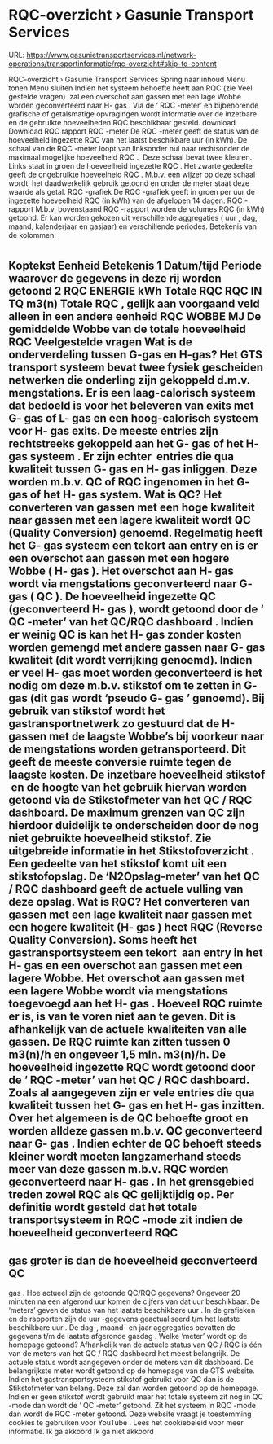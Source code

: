 # RQC-overzicht › Gasunie Transport Services

URL: https://www.gasunietransportservices.nl/netwerk-operations/transportinformatie/rqc-overzicht#skip-to-content

RQC-overzicht › Gasunie Transport Services
Spring naar inhoud
Menu tonen
Menu sluiten
Indien het
systeem
behoefte heeft aan
RQC
(zie Veel gestelde vragen)  zal een overschot aan gassen met een lage Wobbe worden geconverteerd naar H-
gas
. Via de ‘
RQC
-meter’ en bijbehorende grafische of getalsmatige opvragingen wordt informatie over de inzetbare en de gebruikte hoeveelheden
RQC
beschikbaar gesteld.
download
Download
RQC
rapport
RQC
-meter
De
RQC
-meter geeft de status van de hoeveelheid ingezette
RQC
van het laatst beschikbare
uur
(in kWh). De schaal van de
RQC
-meter loopt van linksonder nul naar rechtsonder de maximaal mogelijke hoeveelheid
RQC
.  Deze schaal bevat twee kleuren. Links staat in groen de hoeveelheid ingezette
RQC
. Het zwarte gedeelte geeft de ongebruikte hoeveelheid
RQC
. M.b.v. een wijzer op deze schaal wordt  het daadwerkelijk gebruik getoond en onder de meter staat deze waarde als getal.
RQC
-grafiek
De
RQC
-grafiek geeft in groen per
uur
de ingezette hoeveelheid
RQC
(in kWh) van de afgelopen 14 dagen.
RQC
-rapport
M.b.v. bovenstaand
RQC
-rapport worden de volumes
RQC
(in kWh) getoond. Er kan worden gekozen uit verschillende aggregaties (
uur
, dag, maand, kalenderjaar en gasjaar) en verschillende periodes.
Betekenis van de kolommen:
#
Koptekst
Eenheid
Betekenis
1
Datum/tijd
Periode waarover de gegevens in deze rij worden getoond
2
RQC
ENERGIE
kWh
Totale
RQC
RQC
IN TQ
m3(n)
Totale
RQC
, gelijk aan voorgaand veld alleen in een andere eenheid
RQC
WOBBE
MJ
De gemiddelde Wobbe van de totale hoeveelheid
RQC
Veelgestelde vragen
Wat is de onderverdeling tussen G-gas en H-gas?
Het
GTS
transport
systeem
bevat twee fysiek gescheiden netwerken die onderling zijn gekoppeld d.m.v. mengstations. Er is een laag-calorisch
systeem
dat bedoeld is voor het beleveren van exits met G-
gas
of L-
gas
en een hoog-calorisch
systeem
voor H-
gas
exits.
De meeste entries zijn rechtstreeks gekoppeld aan het G-
gas
of het H-
gas
systeem
. Er zijn echter  entries die qua kwaliteit tussen G-
gas
en H-
gas
inliggen. Deze worden m.b.v.
QC
of
RQC
ingenomen in het G-
gas
of het H-
gas
system.
Wat is QC?
Het converteren van gassen met een hoge kwaliteit naar gassen met een lagere kwaliteit wordt
QC
(Quality Conversion)
genoemd.
Regelmatig heeft het G-
gas
systeem
een tekort aan entry en is er een overschot aan gassen met een hogere Wobbe ( H-
gas
). Het overschot aan H-
gas
wordt via mengstations geconverteerd naar G-
gas
(
QC
). De hoeveelheid ingezette
QC
(geconverteerd H-
gas
), wordt getoond door de ‘
QC
-meter’ van het
QC/RQC dashboard
. Indien er weinig
QC
is kan het H-
gas
zonder kosten worden gemengd met andere gassen naar G-
gas
kwaliteit (dit wordt verrijking genoemd). Indien er veel H-
gas
moet worden geconverteerd is het nodig om deze m.b.v. stikstof om te zetten in G-
gas
(dit
gas
wordt ‘pseudo G-
gas
’ genoemd).
Bij gebruik van stikstof wordt het gastransportnetwerk zo gestuurd dat de H-gassen met de laagste Wobbe’s bij voorkeur naar de mengstations worden getransporteerd. Dit geeft de meeste conversie ruimte tegen de laagste kosten.
De inzetbare hoeveelheid stikstof  en de hoogte van het gebruik hiervan worden getoond via de Stikstofmeter van het
QC
/
RQC
dashboard. De maximum grenzen van
QC
zijn hierdoor duidelijk te onderscheiden door de nog niet gebruikte hoeveelheid stikstof. Zie uitgebreide informatie in het
Stikstofoverzicht
.
Een gedeelte van het stikstof komt uit een stikstofopslag. De ‘N2Opslag-meter’ van het
QC
/
RQC
dashboard geeft de actuele vulling van deze opslag.
Wat is RQC?
Het converteren van gassen met een lage kwaliteit naar gassen met een hogere kwaliteit (H-
gas
) heet
RQC
(Reverse Quality Conversion).
Soms heeft het gastransportsysteem een tekort  aan entry in het H-
gas
en een overschot aan gassen met een lagere Wobbe. Het overschot aan gassen met een lagere Wobbe wordt via mengstations toegevoegd aan het H-
gas
.
Hoeveel
RQC
ruimte er is, is van te voren niet aan te geven. Dit is afhankelijk van de actuele kwaliteiten van alle gassen. De
RQC
ruimte kan zitten tussen 0 m3(n)/h en ongeveer 1,5 mln. m3(n)/h. De hoeveelheid ingezette
RQC
wordt getoond door de ‘
RQC
-meter’ van het
QC
/
RQC
dashboard.
Zoals al aangegeven zijn er vele entries die qua kwaliteit tussen het G-
gas
en het H-
gas
inzitten. Over het algemeen is de
QC
behoefte groot en worden alldeze gassen m.b.v.
QC
geconverteerd naar G-
gas
. Indien echter de
QC
behoeft steeds kleiner wordt moeten langzamerhand steeds meer van deze gassen m.b.v.
RQC
worden geconverteerd naar H-
gas
. In het grensgebied treden zowel
RQC
als
QC
gelijktijdig op. Per definitie wordt gesteld dat het totale transportsysteem in
RQC
-mode zit indien de hoeveelheid geconverteerd
RQC
-
gas
groter is dan de hoeveelheid geconverteerd
QC
-
gas
.
Hoe actueel zijn de getoonde QC/RQC gegevens?
Ongeveer 20 minuten na een afgerond
uur
komen de cijfers van dat
uur
beschikbaar. De ‘meters’ geven de status van het laatste beschikbare
uur
. In de grafieken en de rapporten zijn de
uur
-gegevens geactualiseerd t/m het laatste beschikbare
uur
. De dag-, maand- en jaar aggregaties bevatten de gegevens t/m de laatste afgeronde
gasdag
.
Welke ‘meter’ wordt op de homepage getoond?
Afhankelijk van de actuele status van
QC
/
RQC
is één van de meters van het
QC
/
RQC
dashboard het meest belangrijk. De actuele status wordt aangegeven onder de meters van dit dashboard. De belangrijkste meter wordt getoond op de homepage van de
GTS
website.
Indien het gastransportsysteem stikstof gebruikt voor
QC
dan is de Stikstofmeter van belang. Deze zal dan worden getoond op de homepage. Indien er geen stikstof wordt gebruikt maar het totale
systeem
zit nog in
QC
-mode dan wordt de ‘
QC
-meter’ getoond. Zit het
systeem
in
RQC
-mode dan wordt de
RQC
-meter getoond.
Deze website vraagt je toestemming cookies te gebruiken voor
YouTube
. Lees het
cookiebeleid
voor meer informatie.
Ik ga akkoord
Ik ga niet akkoord